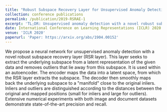 ```yaml
---
title: "Robust Subspace Recovery Layer for Unsupervised Anomaly Detection"
collection: conference publications
permalink: /publication/2019-RSRAE-1
excerpt: 'TL;DR: Unsupervised anomaly detection with a novel robust subspace recovery layer (RSR layer)'
date: International Conference on Learning Representations (ICLR) 2020
venue: 'ICLR 2020'
paperurl: 'Paper: https://arxiv.org/abs/1904.00152'
---
```


We propose a neural network for unsupervised anomaly detection with a novel robust subspace recovery layer (RSR layer). This layer seeks to extract the underlying subspace from a latent representation of the given data and removes outliers that lie away from this subspace. It is used within an autoencoder. The encoder maps the data into a latent space, from which the RSR layer extracts the subspace. The decoder then smoothly maps back the underlying subspace to a "manifold" close to the original inliers. Inliers and outliers are distinguished according to the distances between the original and mapped positions (small for inliers and large for outliers). Extensive numerical experiments with both image and document datasets demonstrate state-of-the-art precision and recall.
